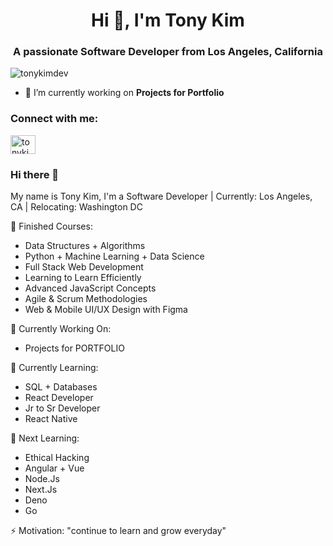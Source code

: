 <h1 align="center">Hi 👋, I'm Tony Kim</h1>
<h3 align="center">A passionate Software Developer from Los Angeles, California</h3>

<p align="left"> <img src="https://komarev.com/ghpvc/?username=tonykimdev&label=Profile%20views&color=0e75b6&style=flat" alt="tonykimdev" /> </p>

- 🔭 I’m currently working on **Projects for Portfolio**

<h3 align="left">Connect with me:</h3>
<p align="left">
<a href="https://linkedin.com/in/tonykimdev" target="blank"><img align="center" src="https://raw.githubusercontent.com/rahuldkjain/github-profile-readme-generator/master/src/images/icons/Social/linked-in-alt.svg" alt="tonykimdev" height="30" width="40" /></a>
</p>

### Hi there 👋

My name is Tony Kim, I'm a Software Developer | Currently: Los Angeles, CA | Relocating: Washington DC

🚀 Finished Courses: 
+ Data Structures + Algorithms
+ Python + Machine Learning + Data Science
+ Full Stack Web Development
+ Learning to Learn Efficiently
+ Advanced JavaScript Concepts
+ Agile & Scrum Methodologies
+ Web & Mobile UI/UX Design with Figma 

🔭 Currently Working On: 
+ Projects for PORTFOLIO

🦉 Currently Learning:
+ SQL + Databases
+ React Developer
+ Jr to Sr Developer 
+ React Native  

💪 Next Learning: 
+ Ethical Hacking
+ Angular + Vue
+ Node.Js
+ Next.Js
+ Deno
+ Go

⚡ Motivation: "continue to learn and grow everyday"
